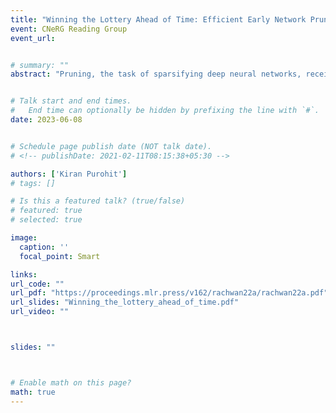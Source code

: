 ```yaml
---
title: "Winning the Lottery Ahead of Time: Efficient Early Network Pruning @CNeRG Reading Group"
event: CNeRG Reading Group 
event_url: 


# summary: ""
abstract: "Pruning, the task of sparsifying deep neural networks, received increasing attention recently. Although state-of-the-art pruning methods extract highly sparse models, they neglect two main challenges: (1) the process of finding these sparse models is often very expensive; (2) unstructured pruning does not provide benefits in terms of GPU memory, training time, or carbon emissions. We propose Early Compression via Gradient Flow Preservation (EarlyCroP), which efficiently extracts state-of-the-art sparse models before or early in training addressing challenge (1), and can be applied in a structured manner addressing challenge (2). This enables us to train sparse networks on commodity GPUs whose dense versions would be too large, thereby saving costs and reducing hardware requirements. We empirically show that EarlyCroP outperforms a rich set of baselines for many tasks (incl. classification, regression) and domains (incl. computer vision, natural language processing, and reinforcment learning). EarlyCroP leads to accuracy comparable to dense training while outperforming pruning baselines." 


# Talk start and end times.
#   End time can optionally be hidden by prefixing the line with `#`.
date: 2023-06-08


# Schedule page publish date (NOT talk date).
# <!-- publishDate: 2021-02-11T08:15:38+05:30 -->

authors: ['Kiran Purohit']
# tags: []

# Is this a featured talk? (true/false)
# featured: true
# selected: true

image:
  caption: ''
  focal_point: Smart

links:
url_code: ""
url_pdf: "https://proceedings.mlr.press/v162/rachwan22a/rachwan22a.pdf"
url_slides: "Winning_the_lottery_ahead_of_time.pdf"
url_video: ""



slides: ""



# Enable math on this page?
math: true
---
```



